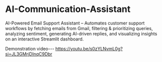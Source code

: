 # AI-Communication-Assistant
AI-Powered Email Support Assistant – Automates customer support workflows by fetching emails from Gmail, filtering &amp; prioritizing queries, analyzing sentiment, generating AI-driven replies, and visualizing insights on an interactive Streamlit dashboard.


Demonstration video--- https://youtu.be/s0zYLNvmL0g?si=JL3GMrjDInqC9Dbr

